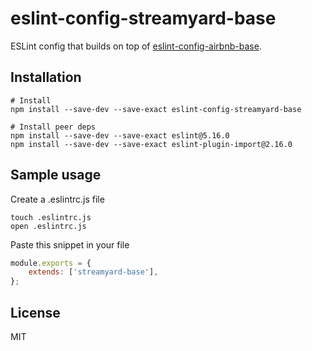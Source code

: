 # eslint-config-streamyard-base

ESLint config that builds on top of [eslint-config-airbnb-base](https://www.npmjs.com/package/eslint-config-airbnb-base).

## Installation

```shell
# Install
npm install --save-dev --save-exact eslint-config-streamyard-base

# Install peer deps
npm install --save-dev --save-exact eslint@5.16.0
npm install --save-dev --save-exact eslint-plugin-import@2.16.0
```

## Sample usage

Create a .eslintrc.js file

```shell
touch .eslintrc.js
open .eslintrc.js
```

Paste this snippet in your file

```javascript
module.exports = {
	extends: ['streamyard-base'],
};
```

## License

MIT
